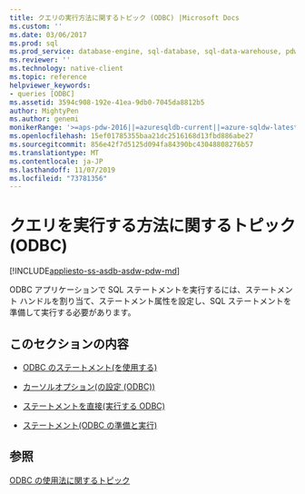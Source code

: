 ```yaml
---
title: クエリの実行方法に関するトピック (ODBC) |Microsoft Docs
ms.custom: ''
ms.date: 03/06/2017
ms.prod: sql
ms.prod_service: database-engine, sql-database, sql-data-warehouse, pdw
ms.reviewer: ''
ms.technology: native-client
ms.topic: reference
helpviewer_keywords:
- queries [ODBC]
ms.assetid: 3594c908-192e-41ea-9db0-7045da8812b5
author: MightyPen
ms.author: genemi
monikerRange: '>=aps-pdw-2016||=azuresqldb-current||=azure-sqldw-latest||>=sql-server-2016||=sqlallproducts-allversions||>=sql-server-linux-2017||=azuresqldb-mi-current'
ms.openlocfilehash: 15ef01785355baa21dc2516168d13fbd886abe27
ms.sourcegitcommit: 856e42f7d5125d094fa84390bc43048808276b57
ms.translationtype: MT
ms.contentlocale: ja-JP
ms.lasthandoff: 11/07/2019
ms.locfileid: "73781356"
---
```

# <a name="executing-queries-how-to-topics-odbc"></a>クエリを実行する方法に関するトピック (ODBC)
[!INCLUDE[appliesto-ss-asdb-asdw-pdw-md](../../../includes/appliesto-ss-asdb-asdw-pdw-md.md)]

  ODBC アプリケーションで SQL ステートメントを実行するには、ステートメント ハンドルを割り当て、ステートメント属性を設定し、SQL ステートメントを準備して実行する必要があります。  
  
## <a name="in-this-section"></a>このセクションの内容  
  
-   [ODBC のステートメント&#40;を使用する&#41;](../../../relational-databases/native-client-odbc-how-to/execute-queries/use-a-statement-odbc.md)  
  
-   [カーソルオプション&#40;の設定 (ODBC)&#41;](../../../relational-databases/native-client-odbc-how-to/execute-queries/set-cursor-options-odbc.md)  
  
-   [ステートメントを直接&#40;実行する ODBC&#41;](../../../relational-databases/native-client-odbc-how-to/execute-queries/execute-a-statement-directly-odbc.md)  
  
-   [ステートメント&#40;ODBC の準備と実行&#41;](../../../relational-databases/native-client-odbc-how-to/execute-queries/prepare-and-execute-a-statement-odbc.md)  
  
## <a name="see-also"></a>参照  
 [ODBC の使用法に関するトピック](../../../relational-databases/native-client-odbc-how-to/odbc-how-to-topics.md)  
  
  
